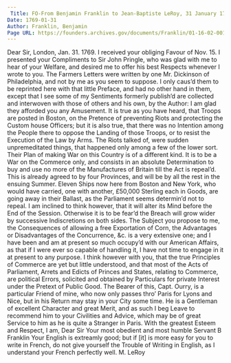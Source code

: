 ```yaml
---
 Title: FO-From Benjamin Franklin to Jean-Baptiste LeRoy, 31 January 1769
Date: 1769-01-31
Author: Franklin, Benjamin
Page URL: https://founders.archives.gov/documents/Franklin/01-16-02-0017
---
```


Dear Sir,
London, Jan. 31. 1769.
I received your obliging Favour of Nov. 15. I presented your Compliments to Sir John Pringle, who was glad with me to hear of your Welfare, and desired me to offer his best Respects whenever I wrote to you. The Farmers Letters were written by one Mr. Dickinson of Philadelphia, and not by me as you seem to suppose. I only caus’d them to be reprinted here with that little Preface, and had no other hand in them, except that I see some of my Sentiments formerly publish’d are collected and interwoven with those of others and his own, by the Author: I am glad they afforded you any Amusement. It is true as you have heard, that Troops are posted in Boston, on the Pretence of preventing Riots and protecting the Custom house Officers; but it is also true, that there was no Intention among the People there to oppose the Landing of those Troops, or to resist the Execution of the Law by Arms. The Riots talked of, were sudden unpremeditated things, that happened only among a few of the lower sort. Their Plan of making War on this Country is of a different kind. It is to be a War on the Commerce only, and consists in an absolute Determination to buy and use no more of the Manufactures of Britain till the Act is repeal’d. This is already agreed to by four Provinces, and will be by all the rest in the ensuing Summer. Eleven Ships now here from Boston and New York, who would have carried, one with another, £50,000 Sterling each in Goods, are going away in their Ballast, as the Parliament seems determin’d not to repeal. I am inclined to think however, that it will alter its Mind before the End of the Session. Otherwise it is to be fear’d the Breach will grow wider by successive Indiscretions on both sides.
The Subject you propose to me, the Consequences of allowing a free Exportation of Corn, the Advantages or Disadvantages of the Concurrence, &c. is a very extensive one; and I have been and am at present so much occupy’d with our American Affairs, as that if I were ever so capable of handling it, I have not time to engage in it at present to any purpose. I think however with you, that the true Principles of Commerce are yet but little understood, and that most of the Acts of Parliament, Arrets and Edicts of Princes and States, relating to Commerce, are political Errors, solicited and obtained by Particulars for private Interest under the Pretext of Public Good.
The Bearer of this, Capt. Ourry, is a particular Friend of mine, who now only passes thro’ Paris for Lyons and Nice, but in his Return may stay in your City some time. He is a Gentleman of excellent Character and great Merit, and as such I beg Leave to recommend him to your Civilities and Advice, which may be of great Service to him as he is quite a Stranger in Paris. With the greatest Esteem and Respect, I am, Dear Sir Your most obedient and most humble Servant
B Franklin
Your English is extreamly good; but if [it] is more easy for you to write in French, do not give yourself the Trouble of Writing in English, as I understand your French perfectly well.
M. LeRoy

